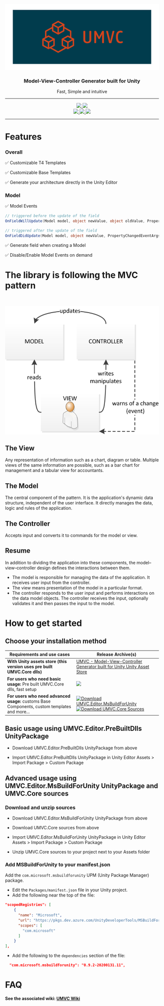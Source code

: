 <br />

<p align="center">
     <img src="https://raw.githubusercontent.com/loic-lopez/UMVC/master/Docs/logo_transparent.png" alt="UMVC">
</p>

<h3 align="center" style="text-align:center;">
	Model-View-Controller Generator built for Unity
</h3>
<p align="center">
	Fast, Simple and intuitive
</p>

<hr>
<p align="center">
	<a href="https://github.com/loic-lopez/UMVC/blob/master/LICENSE">
           <img src="https://img.shields.io/github/license/loic-lopez/UMVC" />
        </a>
	<a href="https://github.com/loic-lopez/UMVC/releases">
	    <img src="https://img.shields.io/github/v/release/loic-lopez/UMVC">
	</a>
	<br/>
	<a href="https://codecov.io/gh/loic-lopez/UMVC">
           <img src="https://codecov.io/gh/loic-lopez/UMVC/branch/master/graph/badge.svg" />
        </a>
	<a href="https://github.com/loic-lopez/UMVC/actions?query=workflow%3AUMVC.Editor">
	    <img src="https://github.com/loic-lopez/UMVC/workflows/UMVC.Editor/badge.svg">
	</a>
	<a href="https://github.com/loic-lopez/UMVC/actions?query=workflow%3AUMVC.Core">
	    <img src="https://github.com/loic-lopez/UMVC/workflows/UMVC.Core/badge.svg">
	</a>
	
</p>
<hr>

# Features

### Overall

✅ Customizable T4 Templates

✅ Customizable Base Templates

✅ Generate your architecture directly in the Unity Editor

### Model

✅ Model Events
```csharp
// triggered before the update of the field
OnFieldWillUpdate(Model model, object newValue, object oldValue, PropertyChangedEventArgs eventArgs)
```
```csharp
// triggered after the update of the field
OnFieldDidUpdate(Model model, object newValue, PropertyChangedEventArgs eventArgs)
```

✅ Generate field when creating a Model

✅ Disable/Enable Model Events on demand

# The library is following the MVC pattern

<br />
<p align="center">	
	<img src="https://raw.githubusercontent.com/loic-lopez/UMVC/master/Docs/MVC_Pattern.png" alt="MVC Pattern">
</p>

## The View

Any representation of information such as a chart, diagram or table. Multiple views of the same information are possible, such as a bar chart for management and a tabular view for accountants.

## The Model

The central component of the pattern. It is the application's dynamic data structure, independent of the user interface. It directly manages the data, logic and rules of the application.

## The Controller

Accepts input and converts it to commands for the model or view.

## Resume

In addition to dividing the application into these components, the model–view–controller design defines the interactions between them.

- The model is responsible for managing the data of the application. It receives user input from the controller.
- The view means presentation of the model in a particular format.
- The controller responds to the user input and performs interactions on the data model objects. The controller receives the input, optionally validates it and then passes the input to the model.

# How to get started

## Choose your installation method

| Requirements and use cases | Release Archive(s) |  
|----------------------------------------------------------------------------------------------|-----------------------------------------------------------------------------------------------------------------------------------------------------------------------------------------------------------------------------------------------------------------------------------------------------------------------------------------------------------------------------------------------------|    
| **With Unity assets store (this version uses pre built UMVC.Core dlls)**                     | [UMVC - Model-View-Controller Generator built for Unity Unity Asset Store](https://u3d.as/1WKL)                                                                                                                                                                                                                                                                                                      |  
| **For users who need basic usage:** Pre built UMVC.Core dlls, fast setup | <a href="https://github.com/loic-lopez/UMVC/releases/download/v$VERSION$/UMVC.Editor.PreBuiltDlls.$VERSION$.unitypackage" target="_blank"><img src="https://img.shields.io/badge/Download-UMVC.Editor.PreBuiltDlls-blue"></a>
| **For users who need advanced usage:** customs Base Components, custom templates and more... | [![Download UMVC.Editor.MsBuildForUnity](https://img.shields.io/badge/Download-UMVC.Editor.MsBuildForUnity-blue)](https://github.com/loic-lopez/UMVC/releases/download/v$VERSION$/UMVC.Editor.MsBuildForUnity.$VERSION$.unitypackage)[![Download UMVC.Core Sources](https://img.shields.io/badge/Download-UMVC.Core-blue)](https://github.com/loic-lopez/UMVC/releases/download/v$VERSION$/UMVC.Core.$VERSION$.zip) 

## Basic usage using UMVC.Editor.PreBuiltDlls UnityPackage

* Download UMVC.Editor.PreBuiltDlls UnityPackage from above

* Import UMVC.Editor.PreBuiltDlls UnityPackage in Unity Editor Assets > Import Package > Custom Package

## Advanced usage using UMVC.Editor.MsBuildForUnity UnityPackage and UMVC.Core sources

### Download and unzip sources

* Download UMVC.Editor.MsBuildForUnity UnityPackage from above

* Download UMVC.Core sources from above

* Import UMVC.Editor.MsBuildForUnity UnityPackage in Unity Editor Assets > Import Package > Custom Package

* Unzip UMVC.Core sources to your project next to your Assets folder

### Add MSBuildForUnity to your manifest.json
Add the `com.microsoft.msbuildforunity` UPM (Unity Package Manager) package.

- Edit the `Packages/manifest.json` file in your Unity project.
- Add the following near the top of the file:

```json
"scopedRegistries": [
    {
      "name": "Microsoft",
      "url": "https://pkgs.dev.azure.com/UnityDeveloperTools/MSBuildForUnity/_packaging/UnityDeveloperTools/npm/registry/",
      "scopes": [
        "com.microsoft"
      ]
    }
],
```

- Add the following to the `dependencies` section of the file:

```json
  "com.microsoft.msbuildforunity": "0.9.2-20200131.11",
```


# FAQ

**See the associated wiki: [UMVC Wiki](https://github.com/loic-lopez/UMVC/wiki)**

